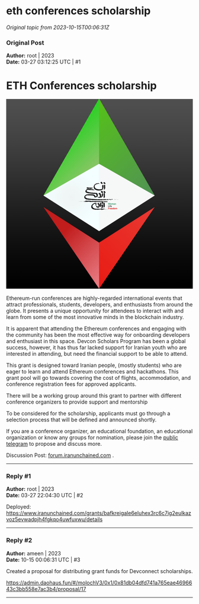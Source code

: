 # eth conferences scholarship

*Original topic from 2023-10-15T00:06:31Z*

### Original Post
**Author:** root | 2023  
**Date:** 03-27 03:12:25 UTC | #1  

# ETH Conferences scholarship

![ethereum_iran_logo_zanzendegi_web|492x499](../attachments/bf17bde9f6418fe7172e3319bac71c6d90a1b9f9.jpeg)

Ethereum-run conferences are highly-regarded international events that attract professionals, students, developers, and enthusiasts from around the globe. It presents a unique opportunity for attendees to interact with and learn from some of the most innovative minds in the blockchain industry.

It is apparent that attending the Ethereum conferences and engaging with the community has been the most effective way for onboarding developers and enthusiast in this space. Devcon Scholars Program has been a global success, however, it has thus far lacked support for Iranian youth who are interested in attending, but need the financial support to be able to attend. 

This grant is designed toward Iranian people, (mostly students) who are eager to learn and attend Ethereum conferences and hackathons. This grant pool will go towards covering the cost of flights, accommodation, and conference registration fees for approved applicants.

There will be a working group around this grant to partner with different conference organizers to provide support and mentorship 

To be considered for the scholarship, applicants must go through a selection process that will be defined and announced shortly.  

If you are a conference organizer, an educational foundation, an educational organization or know any groups for nomination, please join the [public telegram](https://t.me/iranunchained) to propose and discuss more. 


Discussion Post: [forum.iranunchained.com](https://forum.iranunchained.com/t/eth-conferences-scholarship/13) .

---

### Reply #1
**Author:** root | 2023  
**Date:** 03-27 22:04:30 UTC | #2  

Deployed: 
https://www.iranunchained.com/grants/bafkreigale6eluhex3rc6c7ig2eulkazvoz5evwadpjh4fgkqo4uwfuxwu/details

---

### Reply #2
**Author:** ameen | 2023  
**Date:** 10-15 00:06:31 UTC | #3  

Created a proposal for distributing grant funds for Devconnect scholarships. 

https://admin.daohaus.fun/#/molochV3/0x1/0x81db04dfd741a765eae4696643c3bb558e7ac3b4/proposal/17

---


